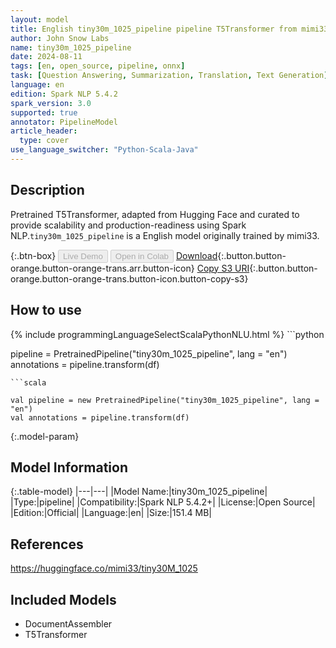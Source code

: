 ```yaml
---
layout: model
title: English tiny30m_1025_pipeline pipeline T5Transformer from mimi33
author: John Snow Labs
name: tiny30m_1025_pipeline
date: 2024-08-11
tags: [en, open_source, pipeline, onnx]
task: [Question Answering, Summarization, Translation, Text Generation]
language: en
edition: Spark NLP 5.4.2
spark_version: 3.0
supported: true
annotator: PipelineModel
article_header:
  type: cover
use_language_switcher: "Python-Scala-Java"
---
```


## Description

Pretrained T5Transformer, adapted from Hugging Face and curated to provide scalability and production-readiness using Spark NLP.`tiny30m_1025_pipeline` is a English model originally trained by mimi33.

{:.btn-box}
<button class="button button-orange" disabled>Live Demo</button>
<button class="button button-orange" disabled>Open in Colab</button>
[Download](https://s3.amazonaws.com/auxdata.johnsnowlabs.com/public/models/tiny30m_1025_pipeline_en_5.4.2_3.0_1723392109502.zip){:.button.button-orange.button-orange-trans.arr.button-icon}
[Copy S3 URI](s3://auxdata.johnsnowlabs.com/public/models/tiny30m_1025_pipeline_en_5.4.2_3.0_1723392109502.zip){:.button.button-orange.button-orange-trans.button-icon.button-copy-s3}

## How to use



<div class="tabs-box" markdown="1">
{% include programmingLanguageSelectScalaPythonNLU.html %}
```python

pipeline = PretrainedPipeline("tiny30m_1025_pipeline", lang = "en")
annotations =  pipeline.transform(df)   

```
```scala

val pipeline = new PretrainedPipeline("tiny30m_1025_pipeline", lang = "en")
val annotations = pipeline.transform(df)

```
</div>

{:.model-param}
## Model Information

{:.table-model}
|---|---|
|Model Name:|tiny30m_1025_pipeline|
|Type:|pipeline|
|Compatibility:|Spark NLP 5.4.2+|
|License:|Open Source|
|Edition:|Official|
|Language:|en|
|Size:|151.4 MB|

## References

https://huggingface.co/mimi33/tiny30M_1025

## Included Models

- DocumentAssembler
- T5Transformer